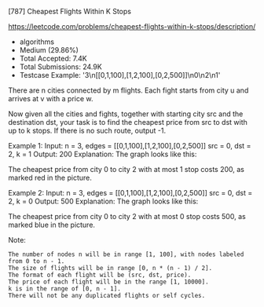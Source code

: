 [787] Cheapest Flights Within K Stops  

https://leetcode.com/problems/cheapest-flights-within-k-stops/description/

* algorithms
* Medium (29.86%)
* Total Accepted:    7.4K
* Total Submissions: 24.9K
* Testcase Example:  '3\n[[0,1,100],[1,2,100],[0,2,500]]\n0\n2\n1'

There are n cities connected by m flights. Each fight starts from city u and arrives at v with a price w.

Now given all the cities and fights, together with starting city src and the destination dst, your task is to find the cheapest price from src to dst with up to k stops. If there is no such route, output -1.


Example 1:
Input: 
n = 3, edges = [[0,1,100],[1,2,100],[0,2,500]]
src = 0, dst = 2, k = 1
Output: 200
Explanation: 
The graph looks like this:


The cheapest price from city 0 to city 2 with at most 1 stop costs 200, as marked red in the picture.


Example 2:
Input: 
n = 3, edges = [[0,1,100],[1,2,100],[0,2,500]]
src = 0, dst = 2, k = 0
Output: 500
Explanation: 
The graph looks like this:


The cheapest price from city 0 to city 2 with at most 0 stop costs 500, as marked blue in the picture.

Note:


	The number of nodes n will be in range [1, 100], with nodes labeled from 0 to n - 1.
	The size of flights will be in range [0, n * (n - 1) / 2].
	The format of each flight will be (src, dst, price).
	The price of each flight will be in the range [1, 10000].
	k is in the range of [0, n - 1].
	There will not be any duplicated flights or self cycles.

